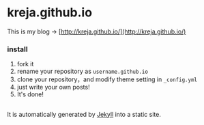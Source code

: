 # kreja.github.io
This is my blog → [http://kreja.github.io/](http://kreja.github.io/)

### install

1. fork it 
2. rename your repository as `username.github.io`
3. clone your repository，and modify theme setting in `_config.yml`
4. just write your own posts!
5. It's done!

## 
It is automatically generated by [Jekyll](https://github.com/jekyll/jekyll) into a static site.
